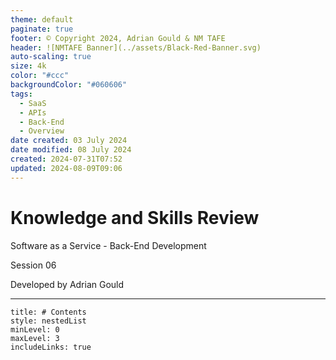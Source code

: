 ```yaml
---
theme: default
paginate: true
footer: © Copyright 2024, Adrian Gould & NM TAFE
header: ![NMTAFE Banner](../assets/Black-Red-Banner.svg)
auto-scaling: true
size: 4k
color: "#ccc"
backgroundColor: "#060606"
tags:
  - SaaS
  - APIs
  - Back-End
  - Overview
date created: 03 July 2024
date modified: 08 July 2024
created: 2024-07-31T07:52
updated: 2024-08-09T09:06
---
```


# Knowledge and Skills Review

Software as a Service - Back-End Development

Session 06

Developed by Adrian Gould

---


```table-of-contents
title: # Contents
style: nestedList
minLevel: 0
maxLevel: 3
includeLinks: true
```
